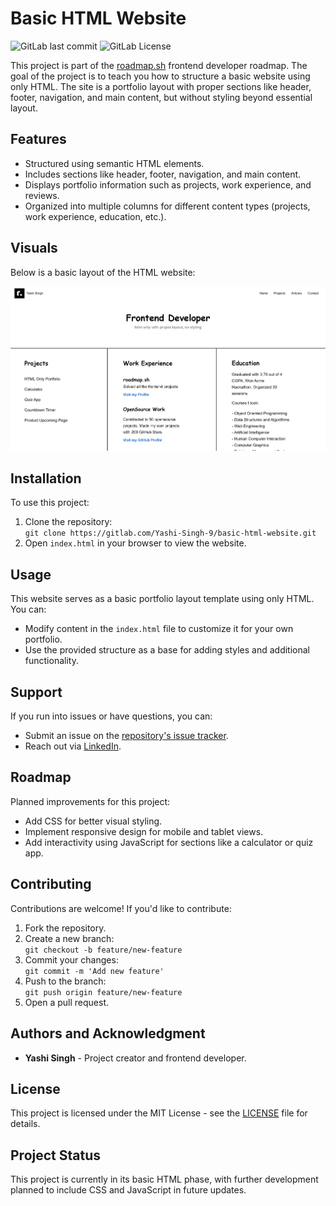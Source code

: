 # Basic HTML Website

![GitLab last commit](https://img.shields.io/gitlab/last-commit/Yashi-Singh-9/basic-html-website)
![GitLab License](https://img.shields.io/gitlab/license/Yashi-Singh-9/basic-html-website)

This project is part of the [roadmap.sh](https://roadmap.sh/projects/basic-html-website) frontend developer roadmap. The goal of the project is to teach you how to structure a basic website using only HTML. The site is a portfolio layout with proper sections like header, footer, navigation, and main content, but without styling beyond essential layout.

## Features
- Structured using semantic HTML elements.
- Includes sections like header, footer, navigation, and main content.
- Displays portfolio information such as projects, work experience, and reviews.
- Organized into multiple columns for different content types (projects, work experience, education, etc.).

## Visuals

Below is a basic layout of the HTML website:

![Portfolio Layout Screenshot](Screenshot.png)

## Installation
To use this project:
1. Clone the repository:  
   `git clone https://gitlab.com/Yashi-Singh-9/basic-html-website.git`
2. Open `index.html` in your browser to view the website.

## Usage
This website serves as a basic portfolio layout template using only HTML. You can:
- Modify content in the `index.html` file to customize it for your own portfolio.
- Use the provided structure as a base for adding styles and additional functionality.

## Support
If you run into issues or have questions, you can:
- Submit an issue on the [repository's issue tracker](https://gitlab.com/Yashi-Singh-9/basic-html-website.git/issues).
- Reach out via [LinkedIn](https://www.linkedin.com/in/yashi-singh-b4143a246).

## Roadmap
Planned improvements for this project:
- Add CSS for better visual styling.
- Implement responsive design for mobile and tablet views.
- Add interactivity using JavaScript for sections like a calculator or quiz app.
  
## Contributing
Contributions are welcome! If you'd like to contribute:
1. Fork the repository.
2. Create a new branch:  
   `git checkout -b feature/new-feature`
3. Commit your changes:  
   `git commit -m 'Add new feature'`
4. Push to the branch:  
   `git push origin feature/new-feature`
5. Open a pull request.

## Authors and Acknowledgment
- **Yashi Singh** - Project creator and frontend developer.

## License
This project is licensed under the MIT License - see the [LICENSE](LICENSE) file for details.

## Project Status
This project is currently in its basic HTML phase, with further development planned to include CSS and JavaScript in future updates.
